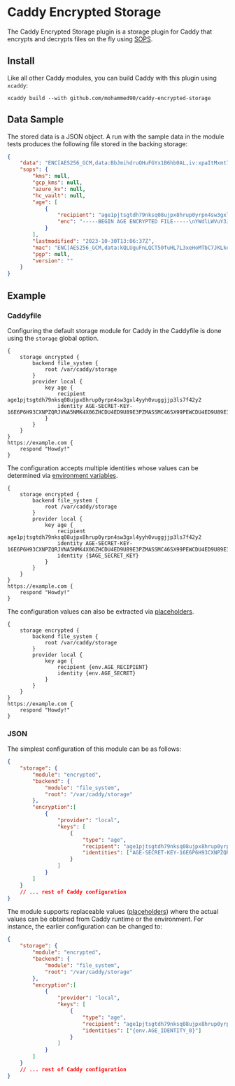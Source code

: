 Caddy Encrypted Storage
======================

The Caddy Encrypted Storage plugin is a storage plugin for Caddy that encrypts and decrypts files on the fly using [SOPS](https://github.com/getsops/sops).

## Install

Like all other Caddy modules, you can build Caddy with this plugin using `xcaddy`:

```shell
xcaddy build --with github.com/mohammed90/caddy-encrypted-storage
```

## Data Sample

The stored data is a JSON object. A run with the sample data in the module tests produces the following file stored in the backing storage:

```json
{
	"data": "ENC[AES256_GCM,data:BbJmihdruQHuFGYx1B6hb0AL,iv:xpaItMxmt7ZEUzC5q2jugwyDsipfApTzFkm7zzyG3bI=,tag:53XIOqcvYx6hdW91Hynwhg==,type:str]",
	"sops": {
		"kms": null,
		"gcp_kms": null,
		"azure_kv": null,
		"hc_vault": null,
		"age": [
			{
				"recipient": "age1pjtsgtdh79nksq08ujpx8hrup0yrpn4sw3gxl4yyh0vuggjjp3ls7f42y2",
				"enc": "-----BEGIN AGE ENCRYPTED FILE-----\nYWdlLWVuY3J5cHRpb24ub3JnL3YxCi0+IFgyNTUxOSBkOEIzME1kNzhuaDVaRWh6\neTduK29lenZvNU9oejBLV2xkL2hOaVJ4Sml3CjY4NkVmT1h0bFE0ZXFiNmlPUTMz\nRXZNVVlhbEs0Um1ZM3BNbkx3WUZPam8KLS0tIEdIU295WGs2MmIvb0VPVCthZkwr\nN25aSi8yU3dsVlBxeHlnRkVLQlNjcWsKNaaOKatV+ncmpEYVuR4g40Njv8RIce+d\nMTV1koLrdXYFA5k0Xtjs/Xg9NocYFfs8aW2XgX8J3mSoy6lVKMwBsQ==\n-----END AGE ENCRYPTED FILE-----\n"
			}
		],
		"lastmodified": "2023-10-30T13:06:37Z",
		"mac": "ENC[AES256_GCM,data:kQLUguFnLQCT50fuHL7L3xeHoMTbC7JKLker1Y2S4prSZbu5QfJ5D44nd/ETpMMak/LFvRnhIEsBkeBNZxpcsTGkyMpAN8GG9C9+Cc2YAgPvm7Ubl+pQuPUp84ExXk7896l7zwWlY1XrITOiZ5PsZOiy1ZbMV+WEG6YQ5QWk4JY=,iv:+VnRSwOWupu1dlfeCG+aZU4yNuH0B2eVvkvHgXJbxTE=,tag:+lU43WSEp489EcV7RPhJ6w==,type:str]",
		"pgp": null,
		"version": ""
	}
}
```

## Example

### Caddyfile

Configuring the default storage module for Caddy in the Caddyfile is done using the `storage` global option.

```caddyfile
{
	storage encrypted {
		backend file_system {
			root /var/caddy/storage
		}
		provider local {
			key age {
				recipient age1pjtsgtdh79nksq08ujpx8hrup0yrpn4sw3gxl4yyh0vuggjjp3ls7f42y2
				identity AGE-SECRET-KEY-16E6P6H93CXNPZQRJVNA5NMK4X06ZHCDU4ED9U89E3PZMASSMC46SX99PEWCDU4ED9U89E3PZMASSMC46SX99PEW
			}
		}
	}
}
https://example.com {
	respond "Howdy!"
}
```

The configuration accepts multiple identities whose values can be determined via [environment variables](https://caddyserver.com/docs/caddyfile/concepts#environment-variables).

```caddyfile
{
	storage encrypted {
		backend file_system {
			root /var/caddy/storage
		}
		provider local {
			key age {
				recipient age1pjtsgtdh79nksq08ujpx8hrup0yrpn4sw3gxl4yyh0vuggjjp3ls7f42y2
				identity AGE-SECRET-KEY-16E6P6H93CXNPZQRJVNA5NMK4X06ZHCDU4ED9U89E3PZMASSMC46SX99PEWCDU4ED9U89E3PZMASSMC46SX99PEW
				identity {$AGE_SECRET_KEY}
			}
		}
	}
}
https://example.com {
	respond "Howdy!"
}
```

The configuration values can also be extracted via [placeholders](https://caddyserver.com/docs/conventions#placeholders).

```caddyfile
{
	storage encrypted {
		backend file_system {
			root /var/caddy/storage
		}
		provider local {
			key age {
				recipient {env.AGE_RECIPIENT}
				identity {env.AGE_SECRET}
			}
		}
	}
}
https://example.com {
	respond "Howdy!"
}
```

### JSON

The simplest configuration of this module can be as follows:

```json
{
	"storage": {
		"module": "encrypted",
		"backend": {
			"module": "file_system",
			"root": "/var/caddy/storage"
		},
		"encryption":[
			{
				"provider": "local",
				"keys": [
					{
						"type": "age",
						"recipient": "age1pjtsgtdh79nksq08ujpx8hrup0yrpn4sw3gxl4yyh0vuggjjp3ls7f42y2",
						"identities": ["AGE-SECRET-KEY-16E6P6H93CXNPZQRJVNA5NMK4X06ZHCDU4ED9U89E3PZMASSMC46SX99PEW"]
					}
				]
			}
		]
	}
	// ... rest of Caddy configuration
}
```

The module supports replaceable values ([placeholders](https://caddyserver.com/docs/conventions#placeholders)) where the actual values can be obtained from Caddy runtime or the environment. For instance, the earlier configuration can be changed to:

```json
{
	"storage": {
		"module": "encrypted",
		"backend": {
			"module": "file_system",
			"root": "/var/caddy/storage"
		},
		"encryption":[
			{
				"provider": "local",
				"keys": [
					{
						"type": "age",
						"recipient": "age1pjtsgtdh79nksq08ujpx8hrup0yrpn4sw3gxl4yyh0vuggjjp3ls7f42y2",
						"identities": ["{env.AGE_IDENTITY_0}"]
					}
				]
			}
		]
	}
	// ... rest of Caddy configuration
}
```
